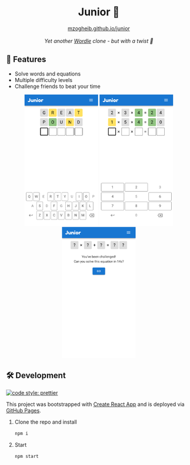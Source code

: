 <div align="center">
<h1>Junior 🧢</h1>
<div><a href="https://mzogheib.github.io/junior">mzogheib.github.io/junior</a></div>
<br />
<em>Yet another <a href="https://en.wikipedia.org/wiki/Wordle" target="_blank">Wordle</a> clone - but with a twist 💃</em>
</div>

## 💫 Features

- Solve words and equations
- Multiple difficulty levels
- Challenge friends to beat your time

<div align="center">
    <img src="assets/words.png" alt="words" width="200" />
    <img src="assets/numbers.png" alt="numbers" width="200" />
    <img src="assets/challenge.png" alt="challenge" width="200" />
</div>

## 🛠️ Development

[![code style: prettier](https://img.shields.io/badge/code_style-prettier-ff69b4.svg?style=flat-square)](https://github.com/prettier/prettier)

This project was bootstrapped with [Create React App](https://github.com/facebook/create-react-app) and is deployed via [GitHub Pages](https://docs.github.com/en/pages).

1. Clone the repo and install

   ```sh
   npm i
   ```

2. Start

   ```sh
   npm start
   ```

